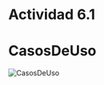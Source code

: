 # Actividad 6.1 
# CasosDeUso


![CasosDeUso](https://github.com/user-attachments/assets/671ab8fe-0141-41b3-a174-8903bbd2b1d1)
